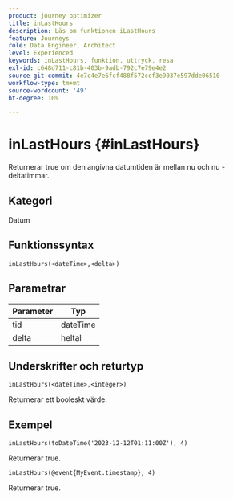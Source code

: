 ```yaml
---
product: journey optimizer
title: inLastHours
description: Läs om funktionen iLastHours
feature: Journeys
role: Data Engineer, Architect
level: Experienced
keywords: inLastHours, funktion, uttryck, resa
exl-id: c648d711-c81b-403b-9adb-792c7e79e4e2
source-git-commit: 4e7c4e7e6fcf488f572ccf3e9037e597dde06510
workflow-type: tm+mt
source-wordcount: '49'
ht-degree: 10%

---
```


# inLastHours {#inLastHours}

Returnerar true om den angivna datumtiden är mellan nu och nu - deltatimmar.

## Kategori

Datum

## Funktionssyntax

`inLastHours(<dateTime>,<delta>)`

## Parametrar

| Parameter | Typ |
|-----------|------------------|
| tid | dateTime |
| delta | heltal |

## Underskrifter och returtyp

`inLastHours(<dateTime>,<integer>)`

Returnerar ett booleskt värde.

## Exempel

`inLastHours(toDateTime('2023-12-12T01:11:00Z'), 4)`

Returnerar true.

`inLastHours(@event{MyEvent.timestamp}, 4)`

Returnerar true.
